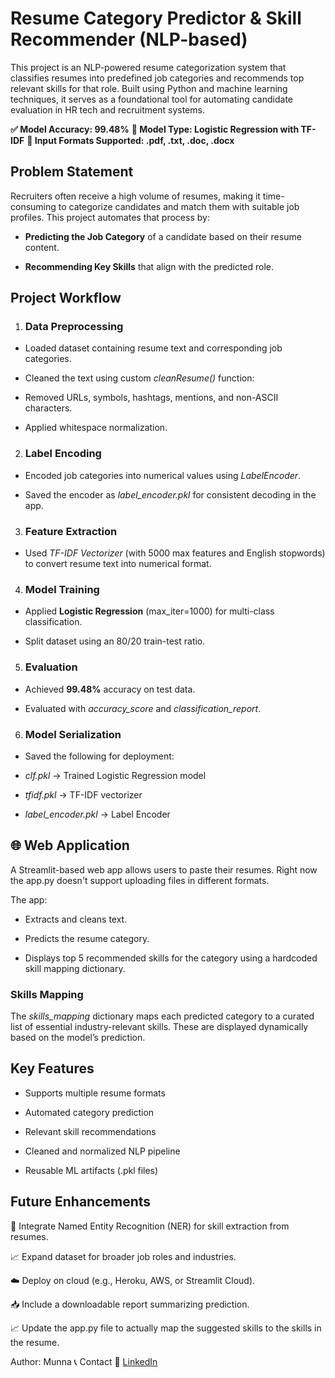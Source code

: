 # Resume Category Predictor & Skill Recommender (NLP-based)

This project is an NLP-powered resume categorization system that classifies resumes into predefined job categories and recommends top relevant skills for that role. Built using Python and machine learning techniques, it serves as a foundational tool for automating candidate evaluation in HR tech and recruitment systems.

**✅ Model Accuracy: 99.48%**
**🎯 Model Type: Logistic Regression with TF-IDF**
**📄 Input Formats Supported: .pdf, .txt, .doc, .docx**

## **Problem Statement**
Recruiters often receive a high volume of resumes, making it time-consuming to categorize candidates and match them with suitable job profiles. This project automates that process by:

- **Predicting the Job Category** of a candidate based on their resume content.

- **Recommending Key Skills** that align with the predicted role.

## **Project Workflow**
1. ### **Data Preprocessing**
- Loaded dataset containing resume text and corresponding job categories.

- Cleaned the text using custom *cleanResume()* function:

- Removed URLs, symbols, hashtags, mentions, and non-ASCII characters.

- Applied whitespace normalization.

2. ### **Label Encoding**
- Encoded job categories into numerical values using *LabelEncoder*.

- Saved the encoder as *label_encoder.pkl* for consistent decoding in the app.

3. ### **Feature Extraction**
- Used *TF-IDF Vectorizer* (with 5000 max features and English stopwords) to convert resume text into numerical format.

4. ### **Model Training**
- Applied **Logistic Regression** (max_iter=1000) for multi-class classification.

- Split dataset using an 80/20 train-test ratio.

5. ### **Evaluation**
- Achieved **99.48%** accuracy on test data.

- Evaluated with *accuracy_score* and *classification_report*.

6. ### **Model Serialization**
- Saved the following for deployment:

- *clf.pkl* -> Trained Logistic Regression model

- *tfidf.pkl* -> TF-IDF vectorizer

- *label_encoder.pkl* -> Label Encoder

## 🌐 **Web Application**
A Streamlit-based web app allows users to paste their resumes. Right now the app.py doesn't support uploading files in different formats.

The app:

- Extracts and cleans text.

- Predicts the resume category.

- Displays top 5 recommended skills for the category using a hardcoded skill mapping dictionary.

### **Skills Mapping**
The *skills_mapping* dictionary maps each predicted category to a curated list of essential industry-relevant skills. These are displayed dynamically based on the model’s prediction.

## Key Features
- Supports multiple resume formats

- Automated category prediction

- Relevant skill recommendations

- Cleaned and normalized NLP pipeline

- Reusable ML artifacts (.pkl files)

## Future Enhancements
🧠 Integrate Named Entity Recognition (NER) for skill extraction from resumes.

📈 Expand dataset for broader job roles and industries.

☁️ Deploy on cloud (e.g., Heroku, AWS, or Streamlit Cloud).

📥 Include a downloadable report summarizing prediction.

📈 Update the app.py file to actually map the suggested skills to the skills in the resume.

Author: Munna
📞 Contact
🔗 [LinkedIn](http://linkedin.com/in/munna-a4ab07253)